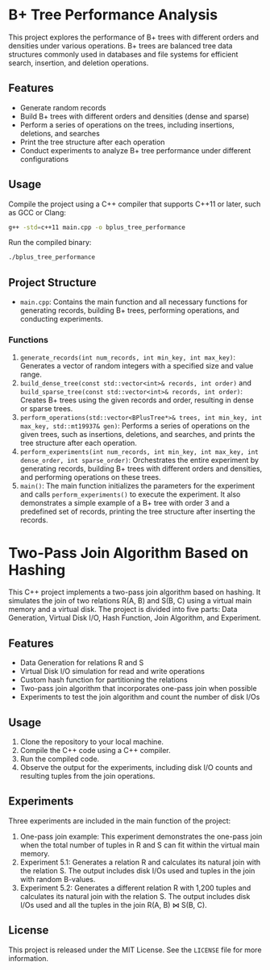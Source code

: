 # B+ Tree Performance Analysis

This project explores the performance of B+ trees with different orders and densities under various operations. B+ trees are balanced tree data structures commonly used in databases and file systems for efficient search, insertion, and deletion operations.

## Features

- Generate random records
- Build B+ trees with different orders and densities (dense and sparse)
- Perform a series of operations on the trees, including insertions, deletions, and searches
- Print the tree structure after each operation
- Conduct experiments to analyze B+ tree performance under different configurations

## Usage

Compile the project using a C++ compiler that supports C++11 or later, such as GCC or Clang:

```bash
g++ -std=c++11 main.cpp -o bplus_tree_performance
```

Run the compiled binary:

```bash
./bplus_tree_performance
```

## Project Structure

- `main.cpp`: Contains the main function and all necessary functions for generating records, building B+ trees, performing operations, and conducting experiments.

### Functions

1. `generate_records(int num_records, int min_key, int max_key)`: Generates a vector of random integers with a specified size and value range.
2. `build_dense_tree(const std::vector<int>& records, int order)` and `build_sparse_tree(const std::vector<int>& records, int order)`: Creates B+ trees using the given records and order, resulting in dense or sparse trees.
3. `perform_operations(std::vector<BPlusTree*>& trees, int min_key, int max_key, std::mt19937& gen)`: Performs a series of operations on the given trees, such as insertions, deletions, and searches, and prints the tree structure after each operation.
4. `perform_experiments(int num_records, int min_key, int max_key, int dense_order, int sparse_order)`: Orchestrates the entire experiment by generating records, building B+ trees with different orders and densities, and performing operations on these trees.
5. `main()`: The main function initializes the parameters for the experiment and calls `perform_experiments()` to execute the experiment. It also demonstrates a simple example of a B+ tree with order 3 and a predefined set of records, printing the tree structure after inserting the records.



# Two-Pass Join Algorithm Based on Hashing

This C++ project implements a two-pass join algorithm based on hashing. It simulates the join of two relations R(A, B) and S(B, C) using a virtual main memory and a virtual disk. The project is divided into five parts: Data Generation, Virtual Disk I/O, Hash Function, Join Algorithm, and Experiment.

## Features

- Data Generation for relations R and S
- Virtual Disk I/O simulation for read and write operations
- Custom hash function for partitioning the relations
- Two-pass join algorithm that incorporates one-pass join when possible
- Experiments to test the join algorithm and count the number of disk I/Os

## Usage

1. Clone the repository to your local machine.
2. Compile the C++ code using a C++ compiler.
3. Run the compiled code.
4. Observe the output for the experiments, including disk I/O counts and resulting tuples from the join operations.

## Experiments

Three experiments are included in the main function of the project:

1. One-pass join example: This experiment demonstrates the one-pass join when the total number of tuples in R and S can fit within the virtual main memory.
2. Experiment 5.1: Generates a relation R and calculates its natural join with the relation S. The output includes disk I/Os used and tuples in the join with random B-values.
3. Experiment 5.2: Generates a different relation R with 1,200 tuples and calculates its natural join with the relation S. The output includes disk I/Os used and all the tuples in the join R(A, B) ⋈ S(B, C).

## License

This project is released under the MIT License. See the `LICENSE` file for more information.
